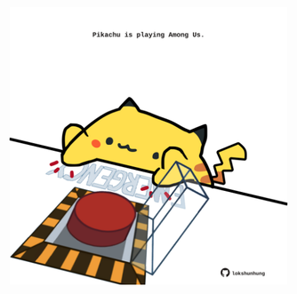 <!-- built at 10/02/2024, 05:00:51 UTC -->
<p align="center">
  <img width="500" height="500" src="./ReadmeImage.svg">
</p>
